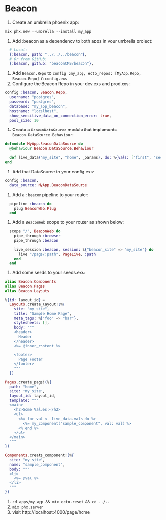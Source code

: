 # Beacon

1. Create an umbrella phoenix app:
```elixir
mix phx.new --umbrella --install my_app
```
1. Add :beacon as a dependency to both apps in your umbrella project:
```elixir
  # Local:
  {:beacon, path: "../../../beacon"},
  # Or from GitHub:
  {:beacon, github: "beaconCMS/beacon"},
```
1. Add `Beacon.Repo` to `config :my_app, ecto_repos: [MyApp.Repo, Beacon.Repo]` in `config.exs`
1. Configure the Beacon Repo in your dev.exs and prod.exs:
```elixir
config :beacon, Beacon.Repo,
  username: "postgres",
  password: "postgres",
  database: "my_app_beacon",
  hostname: "localhost",
  show_sensitive_data_on_connection_error: true,
  pool_size: 10
```
1. Create a `BeaconDataSource` module that implements `Beacon.DataSource.Behaviour`:
```elixir
defmodule MyApp.BeaconDataSource do
  @behaviour Beacon.DataSource.Behaviour

  def live_data("my_site", "home", _params), do: %{vals: ["first", "second", "third"]}
end
```
1. Add that DataSource to your config.exs:
```elixir
config :beacon,
  data_source: MyApp.BeaconDataSource
```
1. Add a `:beacon` pipeline to your router:
```elixir
  pipeline :beacon do
    plug BeaconWeb.Plug
  end
```
1. Add a `BeaconWeb` scope to your router as shown below:
```elixir
  scope "/", BeaconWeb do
    pipe_through :browser
    pipe_through :beacon

    live_session :beacon, session: %{"beacon_site" => "my_site"} do
      live "/page/:path", PageLive, :path
    end
  end
```
1. Add some seeds to your seeds.exs:
```elixir
alias Beacon.Components
alias Beacon.Pages
alias Beacon.Layouts

%{id: layout_id} =
  Layouts.create_layout!(%{
    site: "my_site",
    title: "Sample Home Page",
    meta_tags: %{"foo" => "bar"},
    stylesheets: [],
    body: """
    <header>
      Header
    </header>
    <%= @inner_content %>

    <footer>
      Page Footer
    </footer>
    """
  })

Pages.create_page!(%{
  path: "home",
  site: "my_site",
  layout_id: layout_id,
  template: """
  <main>
    <h2>Some Values:</h2>
    <ul>
      <%= for val <- live_data.vals do %>
        <%= my_component("sample_component", val: val) %>
      <% end %>
    </ul>
  </main>
  """
})

Components.create_component!(%{
  site: "my_site",
  name: "sample_component",
  body: """
  <li>
    <%= @val %>
  </li>
  """
})
```
1. `cd apps/my_app && mix ecto.reset && cd ../..`
1. `mix phx.server`
1. visit http://localhost:4000/page/home